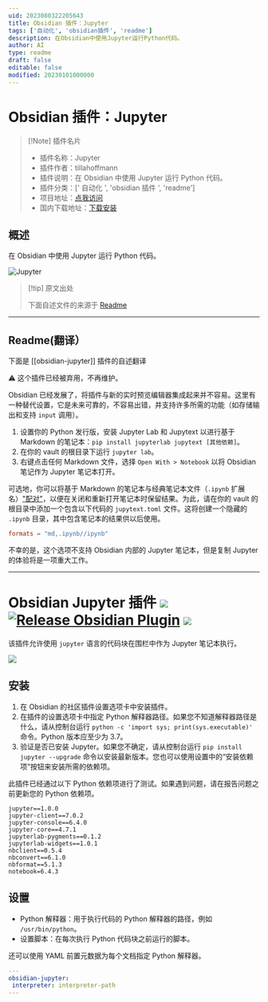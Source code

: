 ```yaml
---
uid: 2023080322205643
title: Obsidian 插件：Jupyter
tags: ['自动化', 'obsidian插件', 'readme']
description: 在Obsidian中使用Jupyter运行Python代码。
author: AI
type: readme
draft: false
editable: false
modified: 20230101000000
---
```


# Obsidian 插件：Jupyter

> [!Note] 插件名片
> - 插件名称：Jupyter
> - 插件作者：tillahoffmann
> - 插件说明：在 Obsidian 中使用 Jupyter 运行 Python 代码。
> - 插件分类：[' 自动化 ', 'obsidian 插件 ', 'readme']
> - 项目地址：[点我访问](https://github.com/tillahoffmann/obsidian-jupyter)
> - 国内下载地址：[下载安装](https://pkmer.cn/products/plugin/pluginMarket/?obsidian-jupyter)

## 概述

在 Obsidian 中使用 Jupyter 运行 Python 代码。

![Jupyter](https://cdn.pkmer.cn/covers/obsidian-jupyter.gif!pkmer)

> [!tip] 原文出处
>
>下面自述文件的来源于 [Readme](https://ghproxy.net/https://raw.githubusercontent.com/tillahoffmann/obsidian-jupyter/master/README.md)
>

---

## Readme(翻译）

下面是 [[obsidian-jupyter]] 插件的自述翻译

⚠️ 这个插件已经被弃用，不再维护。

Obsidian 已经发展了，将插件与新的实时预览编辑器集成起来并不容易。这里有一种替代设置，它是未来可靠的，不容易出错，并支持许多所需的功能（如存储输出和支持 `input` 调用）。

1. 设置你的 Python 发行版，安装 Jupyter Lab 和 Jupytext 以进行基于 Markdown 的笔记本：`pip install jupyterlab jupytext [其他依赖]`。
2. 在你的 vault 的根目录下运行 `jupyter lab`。
3. 右键点击任何 Markdown 文件，选择 `Open With > Notebook` 以将 Obsidian 笔记作为 Jupyter 笔记本打开。

可选地，你可以将基于 Markdown 的笔记本与经典笔记本文件（`.ipynb` 扩展名）["配对"](https://jupytext.readthedocs.io/en/latest/paired-notebooks.html)，以便在关闭和重新打开笔记本时保留结果。为此，请在你的 vault 的根目录中添加一个包含以下代码的 `jupytext.toml` 文件。这将创建一个隐藏的 `.ipynb` 目录，其中包含笔记本的结果供以后使用。

```toml
formats = "md,.ipynb//ipynb"
```

不幸的是，这个选项不支持 Obsidian 内部的 Jupyter 笔记本，但是复制 Jupyter 的体验将是一项重大工作。

---

# Obsidian Jupyter 插件 ![](https://img.shields.io/badge/stability-alpha-f4d03f.svg) [![Release Obsidian Plugin](https://github.com/tillahoffmann/obsidian-jupyter/actions/workflows/release.yml/badge.svg)](https://github.com/tillahoffmann/obsidian-jupyter/actions/workflows/release.yml) ![](https://img.shields.io/badge/python-≥3.7-blue)

该插件允许使用 `jupyter` 语言的代码块在围栏中作为 Jupyter 笔记本执行。

![](obsidian-jupyter.gif)

## 安装

1. 在 Obsidian 的社区插件设置选项卡中安装插件。
2. 在插件的设置选项卡中指定 Python 解释器路径。如果您不知道解释器路径是什么，请从控制台运行 `python -c 'import sys; print(sys.executable)'` 命令。Python 版本应至少为 3.7。
3. 验证是否已安装 Jupyter。如果您不确定，请从控制台运行 `pip install jupyter --upgrade` 命令以安装最新版本。您也可以使用设置中的“安装依赖项”按钮来安装所需的依赖项。

此插件已经通过以下 Python 依赖项进行了测试。如果遇到问题，请在报告问题之前更新您的 Python 依赖项。

```
jupyter==1.0.0
jupyter-client==7.0.2
jupyter-console==6.4.0
jupyter-core==4.7.1
jupyterlab-pygments==0.1.2
jupyterlab-widgets==1.0.1
nbclient==0.5.4
nbconvert==6.1.0
nbformat==5.1.3
notebook=6.4.3
```

## 设置

* Python 解释器：用于执行代码的 Python 解释器的路径，例如 `/usr/bin/python`。
* 设置脚本：在每次执行 Python 代码块之前运行的脚本。

还可以使用 YAML 前置元数据为每个文档指定 Python 解释器。

```yaml
---
obsidian-jupyter:
 interpreter: interpreter-path
---
```